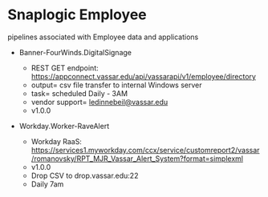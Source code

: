 # Snaplogic Employee
pipelines associated with Employee data and applications

- Banner-FourWinds.DigitalSignage
    - REST GET endpoint: https://appconnect.vassar.edu/api/vassarapi/v1/employee/directory
    - output= csv file transfer to internal Windows server
    - task= scheduled Daily - 3AM
    - vendor support= ledinnebeil@vassar.edu
    - v1.0.0

- Workday.Worker-RaveAlert
    - Workday RaaS: https://services1.myworkday.com/ccx/service/customreport2/vassar/romanovsky/RPT_MJR_Vassar_Alert_System?format=simplexml
    - v1.0.0
    - Drop CSV to drop.vassar.edu:22
    - Daily 7am
